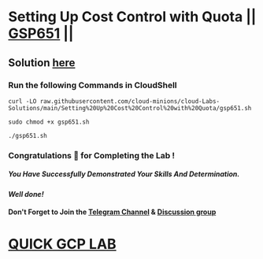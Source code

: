 # Setting Up Cost Control with Quota || [GSP651](https://www.cloudskillsboost.google/focuses/7847?parent=catalog) ||

## Solution [here](https://youtu.be/wJGmUvobY-4)

### Run the following Commands in CloudShell

```
curl -LO raw.githubusercontent.com/cloud-minions/cloud-Labs-Solutions/main/Setting%20Up%20Cost%20Control%20with%20Quota/gsp651.sh

sudo chmod +x gsp651.sh

./gsp651.sh
```

### Congratulations 🎉 for Completing the Lab !

##### *You Have Successfully Demonstrated Your Skills And Determination.*

#### *Well done!*

#### Don't Forget to Join the [Telegram Channel](https://t.me/quickgcplab) & [Discussion group](https://t.me/quickgcplabchats)

# [QUICK GCP LAB](https://www.youtube.com/@quickgcplab)
